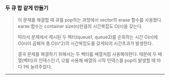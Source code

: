 ### 두 큐 합 같게 만들기
>이 문제를 해결할 때 큐를 pop하는 과정에서 vector의 erase 함수를 사용했다.
>earse 함수는 container size(n)만큼의 시간복잡도 O(n)을 갖는다.
>
>따라서 문제에서 제시된 두 벡터(queue1, queue2)를 순회하는 시간 O(n)에 O(n)이 곱해져 총 O(n^2)의 시간복잡도를 갖게되어 시간초과가 발생한다.
>
>결국 문제를 해결하기 위해서는 두 벡터를 배열처럼 사용해야한다. 때문에 두 배열(벡터)의 인덱스인 i1, i2를 사용해 배열의 시작 인덱스를 pop이 발생할 때 마다 1씩 늘려주었다.

---
